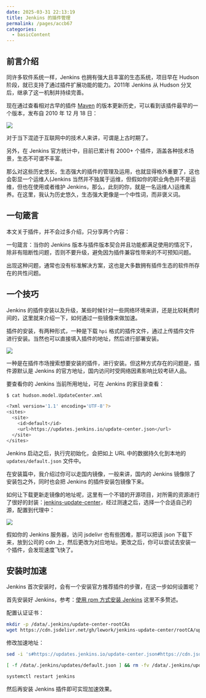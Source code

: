 ```yaml
---
date: 2025-03-31 22:13:19
title: Jenkins 的插件管理
permalink: /pages/accb67
categories:
  - basicContent
---
```



## 前言介绍

同许多软件系统一样，Jenkins 也拥有强大且丰富的生态系统，项目早在 Hudson 阶段，就已支持了通过插件扩展功能的能力。2011年 Jenkins 从 Hudson 分叉后，继承了这一机制并持续完善。

现在通过查看相对古早的插件 [Maven](https://plugins.jenkins.io/maven-plugin/) 的版本更新历史，可以看到该插件最早的一个版本，发布自 2010 年 12 月 18 日：

![](https://t.eryajf.net/ghimgs/jenkinsGuide/1d4d82035e608316952694d0de66fc27.webp)

对于当下混迹于互联网中的技术人来讲，可谓是上古时期了。

另外，在 Jenkins 官方统计中，目前已累计有 2000+ 个插件，涵盖各种技术场景，生态不可谓不丰富。

那么对这些历史悠长，生态强大的插件的管理及运用，也就显得格外重要了，这也会彰显一个运维人(Jenkins 当然并不独属于运维，但假如你的职业角色并不是运维，但也在使用或者维护 Jenkins，那么，此刻的你，就是一名运维人)运维素养。在这里，我认为历史悠久，生态强大更像是一个中性词，而非褒义词。

## 一句箴言

本文关于插件，并不会过多介绍，只分享两个内容：

一句箴言：当你的 Jenkins 版本与插件版本契合并且功能都满足使用的情况下，除非有阻断性问题，否则不要升级，避免因为插件兼容性带来的不可预知问题。

出现这种问题，通常也没有标准解决方案，这也是大多数拥有插件生态的软件所存在的共性问题。

## 一个技巧

Jenkins 的插件安装以及升级，某些时候针对一些网络环境来讲，还是比较耗费时间的，这里就来介绍一下，如何通过一些镜像来做加速。

插件的安装，有两种形式，一种是下载 `hpi` 格式的插件文件，通过上传插件文件进行安装。当然也可以直接填入插件的地址，然后进行部署安装。

![](https://t.eryajf.net/ghimgs/jenkinsGuide/03c943b1bfa5942d02a4d0ff875f64c6.webp)

一种是在插件市场搜索想要安装的插件，进行安装。但这种方式存在的问题是，插件源默认是 Jenkins 的官方地址，国内访问时受网络因素影响比较考研人品。

要查看你的 Jenkins 当前所用地址，可在 Jenkins 的家目录查看：

```sh
$ cat hudson.model.UpdateCenter.xml

<?xml version='1.1' encoding='UTF-8'?>
<sites>
  <site>
    <id>default</id>
    <url>https://updates.jenkins.io/update-center.json</url>
  </site>
</sites>
```

Jenkins 启动之后，执行完初始化，会把如上 URL 中的数据持久化到本地的 `updates/default.json`  文件中。

在安装篇中，我介绍过你可以走国内镜像，一般来讲，国内的 Jenkins 镜像除了安装包之外，同时也会把 Jenkins 的插件安装包镜像下来。

如何让下载更新走镜像的地址呢，这里有一个不错的开源项目，对所需的资源进行了很好的封装：[jenkins-update-center](https://github.com/lework/jenkins-update-center)，经过测速之后，选择一个合适自己的源，配置到代理中：

![](https://t.eryajf.net/ghimgs/jenkinsGuide/0e04bf4b64b00a93c9ca3c552eb90458.webp)

假如你的 Jenkins 服务器，访问 jsdelivr 也有些困难，那可以把该 json 下载下来，放到公司的 cdn 上，然后更改为对应地址。更改之后，你可以尝试去安装一个插件，会发现速度飞快了。

## 安装时加速

Jenkins 首次安装时，会有一个安装官方推荐插件的步骤，在这一步如何设置呢？

首先安装好 Jenkins，参考：[使用 rpm 方式安装 Jenkins](https://jenkinsguide.opsre.top/basicContent/how-to-install#_4-%E5%9F%BA%E4%BA%8E-rpm-%E5%8C%85%E5%AE%89%E8%A3%85) 这里不多赘述。

配置认证证书：

```sh
mkdir -p /data/.jenkins/update-center-rootCAs
wget https://cdn.jsdelivr.net/gh/lework/jenkins-update-center/rootCA/update-center.crt -O /data/.jenkins/update-center-rootCAs/update-center.crt
```

修改加速地址：

```sh
sed -i 's#https://updates.jenkins.io/update-center.json#https://cdn.jsdelivr.net/gh/lework/jenkins-update-center/updates/huawei/update-center.json#' /data/.jenkins/hudson.model.UpdateCenter.xml

[ -f /data/.jenkins/updates/default.json ] && rm -fv /data/.jenkins/updates/default.json

systemctl restart jenkins
```

然后再安装 Jenkins 插件即可实现加速效果。